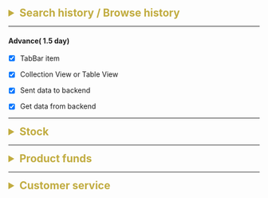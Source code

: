 <details>
<summary style="font-size: 1.5em; color: #c1ac40"><B> Search history / Browse history</B></summary>

#### Basic( 2 days )
- [x] TableView
- [x] Animation
- [x] Constraint
</details>

---

#### Advance( 1.5 day)
- [x] TabBar item
- [x] Collection View or Table View
- [x] Sent data to backend
- [x] Get data from backend


--- 
<details>
<summary style="font-size: 1.5em; color: #c1ac40"><B> Stock</B></summary>

#### (2 days)
- [x] Stock number fetched from backend
- [x] Table view to show branches info
- [x] Basic(show stock number for each branches)
- [x] Advanced(Search functionality implemented)
</details>

---

<details>
<summary style="font-size: 1.5em; color: #c1ac40"><B> Product funds</B></summary>

#### (2 days)
- [x] New tab in catelog
- [x] Table view to show product funds
- [x] Progress bar present in slider within collection view cell.
- [x] Progress bar present in slider within detail page.

</details>

---

<details>
<summary style="font-size: 1.5em; color: #c1ac40"><B>Customer service</B></summary>

#### (2.5 day)
- [x] Profile page tableview
- [x] Textfield to send message
- [x] Send message to backend
- [x] Get message from backend
- [x] Use stylish IQ keyboard, to push table view.
- [x] Use Admin one on one chattting, without history.
</details>